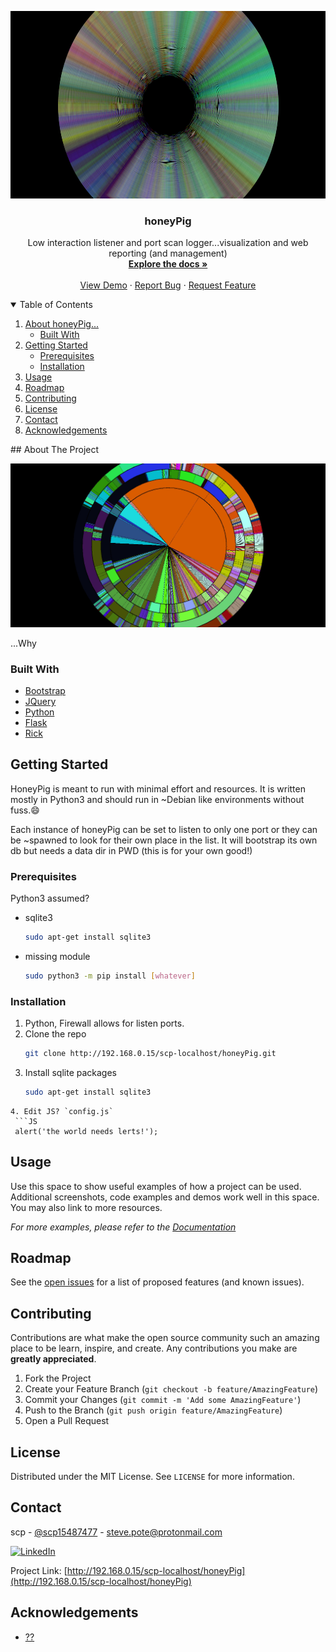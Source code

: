 <p align="center">
  <a href="http://192.168.0.15/scp-localhost/honeyPig">
    <img src="images/logo.png" alt="Logo" width="600" height="300">
  </a>
  <h3 align="center">honeyPig</h3>
  <p align="center">
    Low interaction listener and port scan logger...visualization and web reporting (and management)
    <br />
    <a href="http://192.168.0.15/scp-localhost/honeyPig"><strong>Explore the docs »</strong></a>
    <br />
    <br />
    <a href="http://192.168.0.15/scp-localhost/honeyPig">View Demo</a>
    ·
    <a href="http://192.168.0.15/scp-localhost/honeyPig/issues">Report Bug</a>
    ·
    <a href="http://192.168.0.15/scp-localhost/honeyPig/issues">Request Feature</a>
  </p>
</p>
<!-- ToC -->
<details open="open">
  <summary>Table of Contents</summary>
  <ol>
    <li>
      <a href="#about-the-project">About honeyPig...</a>
      <ul>
        <li><a href="#built-with">Built With</a></li>
      </ul>
    </li>
    <li>
      <a href="#getting-started">Getting Started</a>
      <ul>
        <li><a href="#prerequisites">Prerequisites</a></li>
        <li><a href="#installation">Installation</a></li>
      </ul>
    </li>
    <li><a href="#usage">Usage</a></li>
    <li><a href="#roadmap">Roadmap</a></li>
    <li><a href="#contributing">Contributing</a></li>
    <li><a href="#license">License</a></li>
    <li><a href="#contact">Contact</a></li>
    <li><a href="#acknowledgements">Acknowledgements</a></li>
  </ol>
</details>
<!-- ABOUT THE PROJECT -->
## About The Project

[![Product Name Screen Shot][product-screenshot]](http://192.168.0.15/scp-localhost/honeyPig)

...Why

### Built With

* [Bootstrap](https://getbootstrap.com)
* [JQuery](https://jquery.com)
* [Python](https://www.python.org/)
* [Flask](https://flask.palletsprojects.com/en/1.1.x/)
* [Rick](https://youtu.be/dQw4w9WgXcQ)


<!-- GETTING STARTED -->
## Getting Started

HoneyPig is meant to run with minimal effort and resources.
It is written mostly in Python3 and should run in ~Debian like environments without fuss.:smile:

Each instance of honeyPig can be set to listen to only one port or they can be ~spawned
to look for their own place in the list.
It will bootstrap its own db but needs a data dir in PWD (this is for your own good!)

### Prerequisites

Python3 assumed?

* sqlite3
  ```sh
  sudo apt-get install sqlite3
  ```
* missing module
  ```sh
  sudo python3 -m pip install [whatever]
  ```

### Installation

1. Python, Firewall allows for listen ports. 
2. Clone the repo
   ```sh
   git clone http://192.168.0.15/scp-localhost/honeyPig.git
   ```
3. Install sqlite packages
   ```sh
   sudo apt-get install sqlite3
  ```
4. Edit JS? `config.js`
   ```JS
   alert('the world needs lerts!');
   ```

<!-- USAGE EXAMPLES -->
## Usage

Use this space to show useful examples of how a project can be used. Additional screenshots, code examples and demos work well in this space. You may also link to more resources.

_For more examples, please refer to the [Documentation](https://example.com)_



<!-- ROADMAP -->
## Roadmap

See the [open issues](http://192.168.0.15/scp-localhost/honeyPig/issues) for a list of proposed features (and known issues).



<!-- CONTRIBUTING -->
## Contributing

Contributions are what make the open source community such an amazing place to be learn, inspire, and create. Any contributions you make are **greatly appreciated**.

1. Fork the Project
2. Create your Feature Branch (`git checkout -b feature/AmazingFeature`)
3. Commit your Changes (`git commit -m 'Add some AmazingFeature'`)
4. Push to the Branch (`git push origin feature/AmazingFeature`)
5. Open a Pull Request



<!-- LICENSE -->
## License

Distributed under the MIT License. See `LICENSE` for more information.



<!-- CONTACT -->
## Contact

scp - [@scp15487477](https://twitter.com/scp15487477) - steve.pote@protonmail.com

[![LinkedIn][linkedin-shield]][linkedin-url]

Project Link: [http://192.168.0.15/scp-localhost/honeyPig](http://192.168.0.15/scp-localhost/honeyPig)



<!-- ACKNOWLEDGEMENTS -->
## Acknowledgements
* [??](https://www.google.com/)


<!-- MARKDOWN LINKS & IMAGES -->
<!-- https://img.shields.io/static/v1?label=<LABEL>&message=<MESSAGE>&color=<COLOR> -->
<!-- https://www.markdownguide.org/basic-syntax/#reference-style-links -->
[linkedin-shield]: https://img.shields.io/badge/-LinkedIn-black.svg?style=for-the-badge&logo=linkedin&colorB=555
[linkedin-url]: https://www.linkedin.com/in/steve-pote/
[product-screenshot]: images/screenshot.png